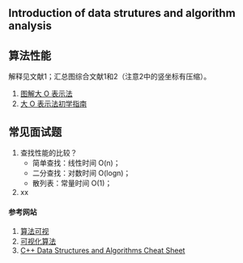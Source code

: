 ## Introduction of data strutures and algorithm analysis

## 算法性能
解释见文献1；汇总图综合文献1和2（注意2中的竖坐标有压缩）。
1. [图解大 O 表示法](https://chinese.freecodecamp.org/news/big-o-notation/)
2. [大 O 表示法初学指南](https://zhuanlan.zhihu.com/p/50516776)

## 常见面试题
1. 查找性能的比较？ 
   - 简单查找：线性时间 O(n)；
   - 二分查找：对数时间 O(logn)；
   - 散列表：常量时间 O(1)；
2. xx


#### 参考网站

1. [算法可视](https://algorithm-visualizer.org)
2. [可视化算法](https://visualgo.net/en)
3. [C++ Data Structures and Algorithms Cheat Sheet](https://github.com/gibsjose/cpp-cheat-sheet/blob/master/Data%20Structures%20and%20Algorithms.md)
